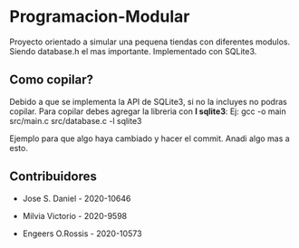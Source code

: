 # Programacion-Modular

Proyecto orientado a simular una pequena tiendas con diferentes modulos. Siendo database.h el mas importante. Implementado con SQLite3.

## Como copilar?

Debido a que se implementa la API de SQLite3, si no la incluyes no podras copilar. Para copilar debes agregar la libreria con **l sqlite3**: Ej: gcc -o main src/main.c src/database.c -l sqlite3

Ejemplo para que algo haya cambiado y hacer el commit. Anadi algo mas a esto.

## Contribuidores

- Jose S. Daniel - 2020-10646

- Milvia Victorio - 2020-9598

- Engeers O.Rossis - 2020-10573
